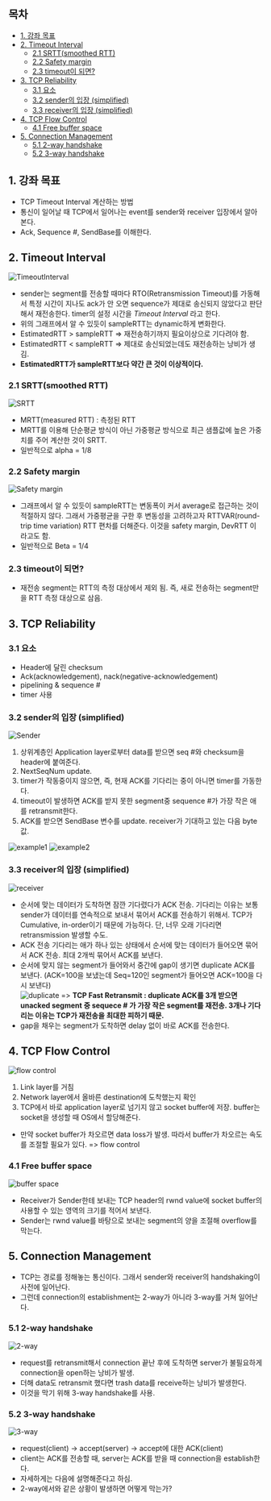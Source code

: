 <!-- omit in toc -->
## 목차
- [1. 강좌 목표](#1-강좌-목표)
- [2. Timeout Interval](#2-timeout-interval)
  - [2.1 SRTT(smoothed RTT)](#21-srttsmoothed-rtt)
  - [2.2 Safety margin](#22-safety-margin)
  - [2.3 timeout이 되면?](#23-timeout이-되면)
- [3. TCP Reliability](#3-tcp-reliability)
  - [3.1 요소](#31-요소)
  - [3.2 sender의 입장 (simplified)](#32-sender의-입장-simplified)
  - [3.3 receiver의 입장 (simplified)](#33-receiver의-입장-simplified)
- [4. TCP Flow Control](#4-tcp-flow-control)
  - [4.1 Free buffer space](#41-free-buffer-space)
- [5. Connection Management](#5-connection-management)
  - [5.1 2-way handshake](#51-2-way-handshake)
  - [5.2 3-way handshake](#52-3-way-handshake)

## 1. 강좌 목표

- TCP Timeout Interval 계산하는 방법
- 통신이 일어날 때 TCP에서 일어나는 event를 sender와 receiver 입장에서 알아본다.
- Ack, Sequence #, SendBase를 이해한다.
  
## 2. Timeout Interval
![TimeoutInterval](../images/3-2-1.png)
- sender는 segment를 전송할 때마다 RTO(Retransmission Timeout)를 가동해서 특정 시간이 지나도 ack가 안 오면 sequence가 제대로 송신되지 않았다고 판단해서 재전송한다. timer의 설정 시간을 *Timeout Interval* 라고 한다.
- 위의 그래프에서 알 수 있듯이 sampleRTT는 dynamic하게 변화한다.
- EstimatedRTT > sampleRTT  => 재전송하기까지 필요이상으로 기다려야 함.
- EstimatedRTT < sampleRTT  => 제대로 송신되었는데도 재전송하는 낭비가 생김.
- **EstimatedRTT가 sampleRTT보다 약간 큰 것이 이상적이다.**

### 2.1 SRTT(smoothed RTT)
![SRTT](../images/3-2-2.png)
- MRTT(measured RTT) : 측정된 RTT
- MRTT를 이용해 단순평균 방식이 아닌 가중평균 방식으로 최근 샘플값에 높은 가중치를 주어 계산한 것이 SRTT.
- 일반적으로 alpha = 1/8

### 2.2 Safety margin
![Safety margin](../images/3-2-3.png)
- 그래프에서 알 수 있듯이 sampleRTT는 변동폭이 커서 average로 접근하는 것이 적절하지 않다. 그래서 가중평균을 구한 후 변동성을 고려하고자 RTTVAR(round-trip time variation) RTT 편차를 더해준다. 이것을 safety margin, DevRTT 이라고도 함.
- 일반적으로 Beta = 1/4

### 2.3 timeout이 되면?
- 재전송 segment는 RTT의 측정 대상에서 제외 됨. 즉, 새로 전송하는 segment만을 RTT 측정 대상으로 삼음. 
  
## 3. TCP Reliability
### 3.1 요소
- Header에 달린 checksum
- Ack(acknowledgement), nack(negative-acknowledgement)
- pipelining & sequence #
- timer 사용

### 3.2 sender의 입장 (simplified)
![Sender](../images/3-2-4.png)
1. 상위계층인 Application layer로부터 data를 받으면 seq #와 checksum을 header에 붙여준다. 
2. NextSeqNum update.
3. timer가 작동중이지 않으면, 즉, 현재 ACK를 기다리는 중이 아니면 timer를 가동한다. 
4. timeout이 발생하면 ACK를 받지 못한 segment중 sequence #가 가장 작은 애를 retransmit한다.
5. ACK를 받으면 SendBase 변수를 update. receiver가 기대하고 있는 다음 byte 값. 

![example1](../images/3-2-5.png)
![example2](../images/3-2-6.png)

### 3.3 receiver의 입장 (simplified)
![receiver](../images/3-2-7.png)
- 순서에 맞는 데이터가 도착하면 잠깐 기다렸다가 ACK 전송. 기다리는 이유는 보통 sender가 데이터를 연속적으로 보내서 묶어서 ACK를 전송하기 위해서. TCP가 Cumulative, in-order이기 때문에 가능하다. 단, 너무 오래 기다리면 retransmission 발생할 수도.
- ACK 전송 기다리는 애가 하나 있는 상태에서 순서에 맞는 데이터가 들어오면 묶어서 ACK 전송. 최대 2개씩 묶어서 ACK를 보낸다.
- 순서에 맞지 않는 segment가 들어와서 중간에 gap이 생기면 duplicate ACK를 보낸다. (ACK=100을 보냈는데 Seq=120인 segment가 들어오면 ACK=100을 다시 보낸다) <br>
![duplicate](../images/3-2-8.png)
=> **TCP Fast Retransmit : duplicate ACK를 3개 받으면 unacked segment 중 sequece # 가 가장 작은 segment를 재전송. 3개나 기다리는 이유는 TCP가 재전송을 최대한 피하기 때문.**
- gap을 채우는 segment가 도착하면 delay 없이 바로 ACK를 전송한다. 

## 4. TCP Flow Control
![flow control](../images/3-2-9.png)
1. Link layer를 거침
2. Network layer에서 올바른 destination에 도착했는지 확인
3. TCP에서 바로 application layer로 넘기지 않고 socket buffer에 저장. buffer는 socket을 생성할 때 OS에서 할당해준다. 

- 만약 socket buffer가 차오르면 data loss가 발생. 따라서 buffer가 차오르는 속도를 조절할 필요가 있다. => flow control


### 4.1 Free buffer space
![buffer space](../images/3-2-10.png)
- Receiver가 Sender한테 보내는 TCP header의 rwnd value에 socket buffer의 사용할 수 있는 영역의 크기를 적어서 보낸다. 
- Sender는 rwnd value를 바탕으로 보내는 segment의 양을 조절해 overflow를 막는다.  

## 5. Connection Management 
- TCP는 경로를 정해놓는 통신이다. 그래서 sender와 receiver의 handshaking이 사전에 일어난다. 
- 그런데 connection의 establishment는 2-way가 아니라 3-way를 거쳐 일어난다.
  
### 5.1 2-way handshake
![2-way](../images/3-2-11.png)
- request를 retransmit해서 connection 끝난 후에 도착하면 server가 불필요하게 connection을 open하는 낭비가 발생.
- 더해 data도 retransmit 했다면 trash data를 receive하는 낭비가 발생한다. 
- 이것을 막기 위해 3-way handshake를 사용.

### 5.2 3-way handshake
![3-way](../images/3-2-12.png)
- request(client) -> accept(server) -> accept에 대한 ACK(client)
- client는 ACK를 전송할 때, server는 ACK를 받을 때 connection을 establish한다. 
- 자세하게는 다음에 설명해준다고 하심.
- 2-way에서와 같은 상황이 발생하면 어떻게 막는가?

